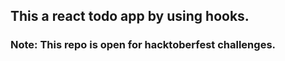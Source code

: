 ## This a react todo app by using hooks.

### Note: This repo is open for hacktoberfest challenges.

